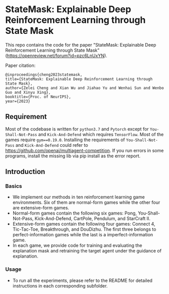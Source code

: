 # StateMask: Explainable Deep Reinforcement Learning through State Mask

This repo contains the code for the paper "StateMask: Explainable Deep Reinforcement Learning through State Mask" (https://openreview.net/forum?id=pzc6LnUxYN).

Paper citation:
```
@inproceedings{cheng2023statemask,
title={StateMask: Explainable Deep Reinforcement Learning through State Mask},
author={Zelei Cheng and Xian Wu and Jiahao Yu and Wenhai Sun and Wenbo Guo and Xinyu Xing},
booktitle={Proc. of NeurIPS},
year={2023}
```

## Requirement
Most of the codebase is written for ```python3.7``` and ```Pytorch``` except for `You-Shall-Not-Pass` and `Kick-And-Defend` which requires `TensorFlow`. Most of the games require `gym==0.19.0`. Installing the requirements of `You-Shall-Not-Pass` and `Kick-And-Defend` could refer to https://github.com/openai/multiagent-competition. If you run errors in some programs, install the missing lib via pip install as the error report. 

## Introduction
### Basics
- We implement our methods in ten reinforcement learning game environments. Six of them are normal-form games while the other four are extensive-form games.
- Normal-form games contain the following six games: Pong, You-Shall-Not-Pass, Kick-And-Defend, CartPole, Pendulum, and StarCraft II.
- Extensive-form games contain the following four games: Connect 4, Tic-Tac-Toe, Breakthrough, and DouDizhu. The first three belongs to perfect-information games while the last is a imperfect-information game.
- In each game, we provide code for training and evaluating the explanation mask and retraining the target agent under the guidance of explanation.

### Usage
- To run all the experiments, please refer to the README for detailed instructions in each corresponding subfolder.
